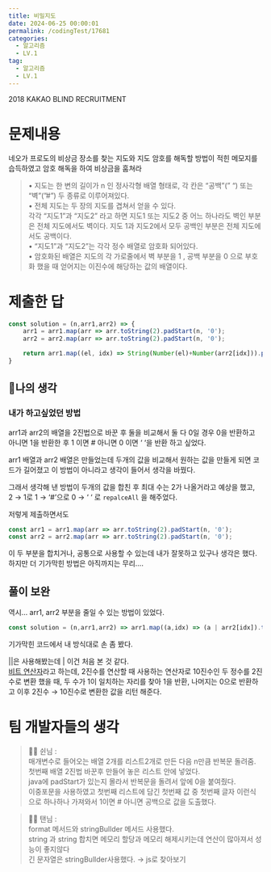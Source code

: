 ```yaml
---
title: 비밀지도
date: 2024-06-25 00:00:01
permalink: /codingTest/17681
categories:
  - 알고리즘
  - LV.1
tag:
  - 알고리즘
  - LV.1
---
```


2018 KAKAO BLIND RECRUITMENT

# 문제내용
네오가 프로도의 비상금 장소를 찾는 지도와 지도 암호를 해독할 방법이 적힌 메모지를 습득하였고 암호 해독을 하여 비상금을 훔쳐라

> • 지도는 한 변의 길이가 n 인 정사각형 배열 형태로, 각 칸은 “공백”(” “) 또는 “벽”(”#”) 두 종류로 이루어져있다.<br/>
• 전체 지도는 두 장의 지도를 겹쳐서 얻을 수 있다.<br/>
각각 “지도1”과 “지도2” 라고 하면 지도1 또는 지도2 중 어느 하나라도 벽인 부분은 전체 지도에서도 벽이다. 지도 1과 지도2에서 모두 공백인 부분은 전체 지도에서도 공백이다.<br/>
• “지도1”과 “지도2”는 각각 정수 배열로 암호화 되어있다.<br/>
• 암호화된 배열은 지도의 각 가로줄에서 벽 부분을 1 , 공백 부분을 0 으로 부호화 했을 때 얻어지는 이진수에 해당하는 값의 배열이다.<br/>

# 제출한 답
```javascript
const solution = (n,arr1,arr2) => {
    arr1 = arr1.map(arr => arr.toString(2).padStart(n, '0');
    arr2 = arr2.map(arr => arr.toString(2).padStart(n, '0');

    return arr1.map((el, idx) => String(Number(el)+Number(arr2[idx])).padStart(n, '0').replaceAll(2, 1).replaceAll(1, '#').replaceAll(0, ' '))
}
```

## 🚩나의 생각
### 내가 하고싶었던 방법
arr1과 arr2의 배열을 2진법으로 바꾼 후 둘을 비교해서 둘 다 0일 경우 0을 반환하고 아니면 1을 반환한 후 1 이면 # 아니면 0 이면 ‘ ‘을 반환 하고 싶었다.

arr1 배열과 arr2 배열은 만들었는데 두개의 값을 비교해서 원하는 값을 만들게 되면 코드가 길어졌고 이 방법이 아니라고 생각이 들어서 생각을 바꿨다.

그래서 생각해 낸 방법이 두개의 값을 합친 후 최대 수는 2가 나올거라고 예상을 했고,<br/>
2 → 1로 1 → ‘#’으로 0 → ‘ ‘ 로 `repalceAll` 을 해주었다.

저렇게 제출하면서도<br/>
```javascript
const arr1 = arr1.map(arr => arr.toString(2).padStart(n, '0');
const arr2 = arr2.map(arr => arr.toString(2).padStart(n, '0');
```
이 두 부분을 합치거나, 공통으로 사용할 수 있는데 내가 잘못하고 있구나 생각은 했다. 하지만 더 기가막힌 방법은 아직까지는 무리….


## 풀이 보완
역시… arr1, arr2 부분을 줄일 수 있는 방법이 있었다.<br/>
```javascript
const solution = (n,arr1,arr2) => arr1.map((a,idx) => (a | arr2[idx]).toString(2).padStart(n,0).replaceAll(0,' ').replaceAll(1,'#'))
```
기가막힌 코드에서 내 방식대로 손 좀 봤다.

||은 사용해봤는데 | 이건 처음 본 것 같다.<br/>
[비트 연산자](https://velog.io/@jiyaho/JS-%EB%B9%84%ED%8A%B8%EC%97%B0%EC%82%B0%EC%9E%90-%EC%A2%85%EB%A5%98-%EC%84%A4%EB%AA%85-%EB%B0%8F-%EC%98%88%EC%A0%9C)라고 하는데, 
2진수를 연산할 때 사용하는 연산자로 10진수인 두 정수를 2진수로 변환 했을 때, 두 수가 1이 일치하는 자리를 찾아 1을 반환, 나머지는 0으로 반환하고 이후 2진수 → 10진수로 변환한 값을 리턴 해준다.

# 팀 개발자들의 생각

> 👩‍💻 쉰님 :<br/>
매개변수로 들어오는 배열 2개를 리스트2개로 만든 다음 n만큼 반복문 돌려줌.<br/>
첫번째 배열 2진법 바꾼후 만들어 놓은 리스트 안에 넣었다.<br/>
java에 padStart가 있는지 몰라서 반복문을 돌려서 앞에 0을 붙여줬다.<br/>
이중포문을 사용하였고 첫번째 리스트에 담긴 첫번째 값 중 첫번째 글자 이런식으로 하나하나 가져와서 1이면 # 아니면 공백으로 값을 도출했다.<br/>

> 👨‍💻 탠님 :<br/>
format 메서드와 stringBullder 메서드 사용했다.<br/>
string 과 string 합치면 메모리 할당과 메모리 해제시키는데 연산이 많아져서 성능이 좋지않다<br/>
긴 문자열은 stringBullder사용했다. → js로 찾아보기